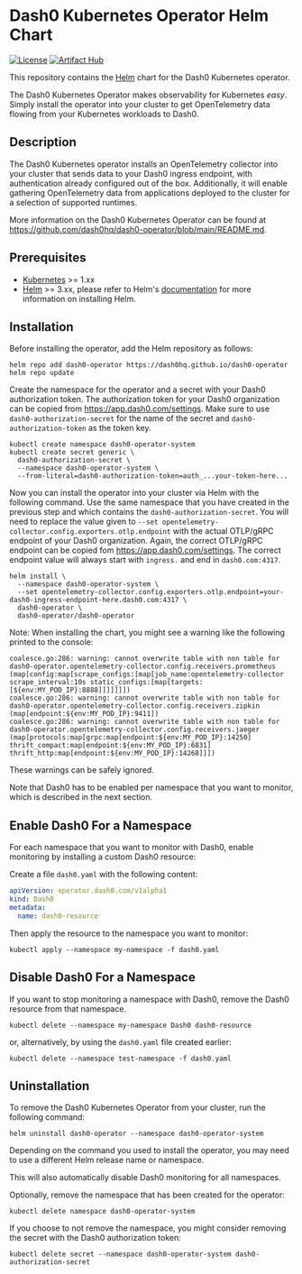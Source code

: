 # Dash0 Kubernetes Operator Helm Chart

[![License](https://img.shields.io/badge/License-Apache%202.0-blue.svg)](https://opensource.org/licenses/Apache-2.0)
[![Artifact Hub](https://img.shields.io/endpoint?url=https://artifacthub.io/badge/repository/dash0-operator)](https://artifacthub.io/packages/search?repo=dash0-operator)

This repository contains the [Helm](https://helm.sh/) chart for the Dash0 Kubernetes operator.

The Dash0 Kubernetes Operator makes observability for Kubernetes _easy_.
Simply install the operator into your cluster to get OpenTelemetry data flowing from your Kubernetes workloads to Dash0.

## Description

The Dash0 Kubernetes operator installs an OpenTelemetry collector into your cluster that sends data to your Dash0
ingress endpoint, with authentication already configured out of the box. Additionally, it will enable gathering
OpenTelemetry data from applications deployed to the cluster for a selection of supported runtimes.

More information on the Dash0 Kubernetes Operator can be found at 
https://github.com/dash0hq/dash0-operator/blob/main/README.md.

## Prerequisites

- [Kubernetes](https://kubernetes.io/) >= 1.xx
- [Helm](https://helm.sh) >= 3.xx, please refer to Helm's [documentation](https://helm.sh/docs/) for more information 
  on installing Helm.

## Installation

Before installing the operator, add the Helm repository as follows:

```console
helm repo add dash0-operator https://dash0hq.github.io/dash0-operator
helm repo update
```

Create the namespace for the operator and a secret with your Dash0 authorization token.
The authorization token for your Dash0 organization can be copied from https://app.dash0.com/settings.
Make sure to use `dash0-authorization-secret` for the name of the secret and `dash0-authorization-token` as the token
key.

```console
kubectl create namespace dash0-operator-system
kubectl create secret generic \
  dash0-authorization-secret \
  --namespace dash0-operator-system \
  --from-literal=dash0-authorization-token=auth_...your-token-here...
```

Now you can install the operator into your cluster via Helm with the following command.
Use the same namespace that you have created in the previous step and which contains the `dash0-authorization-secret`. 
You will need to replace the value given to `--set opentelemetry-collector.config.exporters.otlp.endpoint` with the
actual OTLP/gRPC endpoint of your Dash0 organization.
Again, the correct OTLP/gRPC endpoint can be copied fom https://app.dash0.com/settings.
The correct endpoint value will always start with `ingress.` and end in `dash0.com:4317`.

```console
helm install \
  --namespace dash0-operator-system \
  --set opentelemetry-collector.config.exporters.otlp.endpoint=your-dash0-ingress-endpoint-here.dash0.com:4317 \
  dash0-operator \
  dash0-operator/dash0-operator  
```

Note: When installing the chart, you might see a warning like the following printed to the console:
```
coalesce.go:286: warning: cannot overwrite table with non table for dash0-operator.opentelemetry-collector.config.receivers.prometheus (map[config:map[scrape_configs:[map[job_name:opentelemetry-collector scrape_interval:10s static_configs:[map[targets:[${env:MY_POD_IP}:8888]]]]]]])
coalesce.go:286: warning: cannot overwrite table with non table for dash0-operator.opentelemetry-collector.config.receivers.zipkin (map[endpoint:${env:MY_POD_IP}:9411])
coalesce.go:286: warning: cannot overwrite table with non table for dash0-operator.opentelemetry-collector.config.receivers.jaeger (map[protocols:map[grpc:map[endpoint:${env:MY_POD_IP}:14250] thrift_compact:map[endpoint:${env:MY_POD_IP}:6831] thrift_http:map[endpoint:${env:MY_POD_IP}:14268]]])
```

These warnings can be safely ignored.

Note that Dash0 has to be enabled per namespace that you want to monitor, which is described in the next section.

## Enable Dash0 For a Namespace

For each namespace that you want to monitor with Dash0, enable monitoring by installing a custom Dash0 resource:

Create a file `dash0.yaml` with the following content:
```yaml
apiVersion: operator.dash0.com/v1alpha1
kind: Dash0
metadata:
  name: dash0-resource
```

Then apply the resource to the namespace you want to monitor:
```console
kubectl apply --namespace my-namespace -f dash0.yaml
```

## Disable Dash0 For a Namespace

If you want to stop monitoring a namespace with Dash0, remove the Dash0 resource from that namespace.

```console
kubectl delete --namespace my-namespace Dash0 dash0-resource
```

or, alternatively, by using the `dash0.yaml` file created earlier:

```console
kubectl delete --namespace test-namespace -f dash0.yaml
```

## Uninstallation

To remove the Dash0 Kubernetes Operator from your cluster, run the following command:

```
helm uninstall dash0-operator --namespace dash0-operator-system
```

Depending on the command you used to install the operator, you may need to use a different Helm release name or
namespace.

This will also automatically disable Dash0 monitoring for all namespaces.

Optionally, remove the namespace that has been created for the operator:

```
kubectl delete namespace dash0-operator-system
```

If you choose to not remove the namespace, you might consider removing the secret with the Dash0 authorization token:

```console
kubectl delete secret --namespace dash0-operator-system dash0-authorization-secret
```
